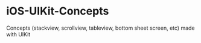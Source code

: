 # iOS-UIKit-Concepts
Concepts (stackview, scrollview, tableview, bottom sheet screen, etc) made with UIKit
